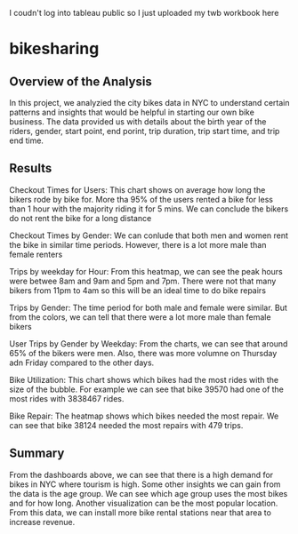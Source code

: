 I coudn't log into tableau public so I just uploaded my twb workbook here

# bikesharing

## Overview of the Analysis
In this project, we analyzied the city bikes data in NYC to understand certain patterns and insights that would be helpful in starting our own bike business. The data provided us with details about the birth year of the riders, gender, start point, end porint, trip duration, trip start time, and trip end time.

## Results
Checkout Times for Users: This chart shows on average how long the bikers rode by bike for. More tha 95% of the users rented a bike for less than 1 hour with the majority riding it for 5 mins. We can conclude the bikers do not rent the bike for a long distance

Checkout Times by Gender: We can conlude that both men and women rent the bike in similar time periods. However, there is a lot more male than female renters

Trips by weekday for Hour: From this heatmap, we can see the peak hours were betwee 8am and 9am and 5pm and 7pm. There were not that many bikers from 11pm to 4am so this will be an ideal time to do bike repairs

Trips by Gender: The time period for both male and female were similar. But from the colors, we can tell that there were a lot more male than female bikers

User Trips by Gender by Weekday: From the charts, we can see that around 65% of the bikers were men. Also, there was more volumne on Thursday adn Friday compared to the other days. 

Bike Utilization: This chart shows which bikes had the most rides with the size of the bubble. For example we can see that bike 39570 had one of the most rides with 3838467 rides. 

Bike Repair: The heatmap shows which bikes needed the most repair. We can see that bike 38124 needed the most repairs with 479 trips.


## Summary
From the dashboards above, we can see that there is a high demand for bikes in NYC where tourism is high. Some other insights we can gain from the data is the age group. We can see which age group uses the most bikes and for how long. Another visualization can be the most popular location. From this data, we can install more bike rental stations near that area to increase revenue.
